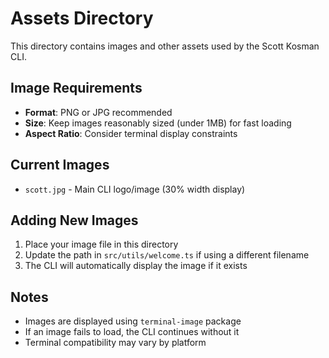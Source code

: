 # Assets Directory

This directory contains images and other assets used by the Scott Kosman CLI.

## Image Requirements

- **Format**: PNG or JPG recommended
- **Size**: Keep images reasonably sized (under 1MB) for fast loading
- **Aspect Ratio**: Consider terminal display constraints

## Current Images

- `scott.jpg` - Main CLI logo/image (30% width display)

## Adding New Images

1. Place your image file in this directory
2. Update the path in `src/utils/welcome.ts` if using a different filename
3. The CLI will automatically display the image if it exists

## Notes

- Images are displayed using `terminal-image` package
- If an image fails to load, the CLI continues without it
- Terminal compatibility may vary by platform 